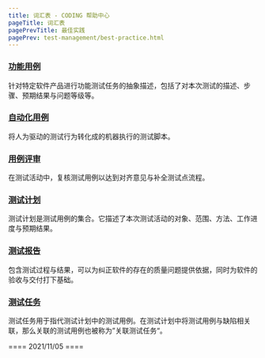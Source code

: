 ```yaml
---
title: 词汇表 - CODING 帮助中心
pageTitle: 词汇表
pagePrevTitle: 最佳实践
pagePrev: test-management/best-practice.html
---
```


### [功能用例](#functional-cases)

针对特定软件产品进行功能测试任务的抽象描述，包括了对本次测试的描述、步骤、预期结果与问题等级等。

### [自动化用例](#automatic-cases)

将人为驱动的测试行为转化成的机器执行的测试脚本。

### [用例评审](#cases-review)

在测试活动中，复核测试用例以达到对齐意见与补全测试点流程。

### [测试计划](#plan)

测试计划是测试用例的集合。它描述了本次测试活动的对象、范围、方法、工作进度与预期结果。

### [测试报告](#report)

包含测试过程与结果，可以为纠正软件的存在的质量问题提供依据，同时为软件的验收与交付打下基础。

### [测试任务](#test-task)

测试任务用于指代测试计划中的测试用例。在测试计划中将测试用例与缺陷相关联，那么关联的测试用例也被称为”关联测试任务“。

==== 2021/11/05 ====
